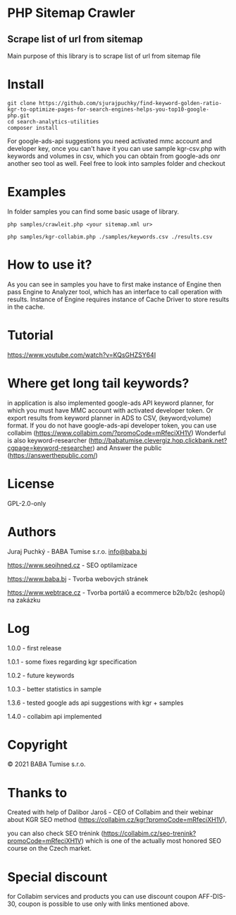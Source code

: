 # PHP Sitemap Crawler
## Scrape list of url from sitemap
Main purpose of this library is to scrape list of url from sitemap file

# Install

```
git clone https://github.com/sjurajpuchky/find-keyword-golden-ratio-kgr-to-optimize-pages-for-search-engines-helps-you-top10-google-php.git
cd search-analytics-utilities
composer install
```

For google-ads-api suggestions you need activated mmc account and developer key, once you can't have it you can use sample kgr-csv.php with keywords and volumes in csv, which you can obtain from google-ads onr another seo tool as well.
Feel free to look into samples folder and checkout 

# Examples
In folder samples you can find some basic usage of library.

```php samples/crawleit.php <your sitemap.xml ur>```

```php samples/kgr-collabim.php ./samples/keywords.csv ./results.csv```

# How to use it?
As you can see in samples you have to first make instance of Engine then pass Engine to Analyzer tool, which has an interface to call operation with results.
Instance of Engine requires instance of Cache Driver to store results in the cache.

# Tutorial
https://www.youtube.com/watch?v=KQsGHZSY64I

# Where get long tail keywords?
in application is also implemented google-ads API keyword planner, for which you must have MMC account with activated developer token. Or export results from keyword planner in ADS to CSV, (keyword;volume) format.
If you do not have google-ads-api developer token, you can use collabim (https://www.collabim.com/?promoCode=mRfeciXH1V)
Wonderful is also keyword-researcher (http://babatumise.clevergiz.hop.clickbank.net?cgpage=keyword-researcher) and Answer the public (https://answerthepublic.com/)

# License
GPL-2.0-only

# Authors
Juraj Puchký - BABA Tumise s.r.o. <info@baba.bj>

https://www.seoihned.cz - SEO optilamizace

https://www.baba.bj - Tvorba webových stránek

https://www.webtrace.cz - Tvorba portálů a ecommerce b2b/b2c (eshopů) na zakázku

# Log
1.0.0 - first release

1.0.1 - some fixes regarding kgr specification

1.0.2 - future keywords

1.0.3 - better statistics in sample

1.3.6 - tested google ads api suggestions with kgr + samples

1.4.0 - collabim api implemented

# Copyright
&copy; 2021 BABA Tumise s.r.o.

# Thanks to
Created with help of Dalibor Jaroš - CEO of Collabim and their webinar about KGR SEO method (https://collabim.cz/kgr?promoCode=mRfeciXH1V),

you can also check SEO trénink (https://collabim.cz/seo-trenink?promoCode=mRfeciXH1V) which is one of the actually most honored SEO course on the Czech market.

# Special discount
for Collabim services and products you can use discount coupon AFF-DIS-30, coupon is possible to use only with links mentioned above.
